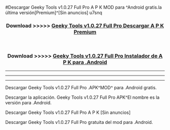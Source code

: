 #Descargar Geeky Tools v1.0.27 Full Pro  A P K MOD para ^Android gratis.la última versión[Premium]^[Sin anuncios] u7snq



<div align="center">
<h3>Download >>>>> <a href="https://es-web.web.app/?es= Geeky Tools v1.0.27 Full Pro ">Geeky Tools v1.0.27 Full Pro  Descargar A P K Premium</a></h3><br>

<h3>Download >>>>> <a href="https://es-web.web.app/?es= Geeky Tools v1.0.27 Full Pro ">Geeky Tools v1.0.27 Full Pro  Instalador de A P K para .Android</a></h3>
</div>


----------------------------------------------------------

----------------------------------------------------------

----------------------------------------------------------

Descargar Geeky Tools v1.0.27 Full Pro  .APK^MOD^ para .Android gratis.

Descargar la aplicación. Geeky Tools v1.0.27 Full Pro  APK^El nombre es la versión para .Android.

Descargar Geeky Tools v1.0.27 Full Pro  A P K [Sin anuncios]

Descargar Geeky Tools v1.0.27 Full Pro  gratuita del mod para .Android.